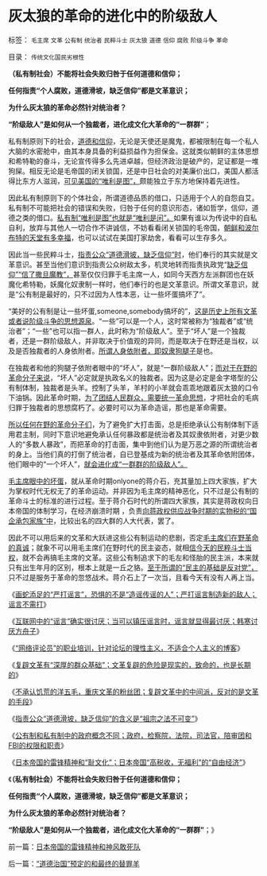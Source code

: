 # 灰太狼的革命的进化中的阶级敌人

标签： `毛主席` `文革` `公有制` `统治者` `民粹斗士` `灰太狼` `道德` `信仰` `腐败` `阶级斗争` `革命` 

目录： `传统文化国民劣根性`

**（私有制社会）不能将社会失败归咎于任何道德和信仰；**

**任何指责“个人腐败，道德滑坡，缺乏信仰”都是文革意识；**

**为什么灰太狼的革命必然针对统治者？**

**“阶级敌人”是如何从一个独裁者，进化成文化大革命的“一群群”**；

私有制原则下的社会，[道德和信仰](../../../2009/11/19/怎样讲道德？道德和法律的发展关系.md)，无论是天使还是魔鬼，都被限制在每一个私人大脑的水密舱中，由其本身具备的利益损益作为担保金。这就类似朝鲜的主体思想和希特勒的奋斗，无论宣传得多么先进卓越，但经济政治是破产的，足证都是一堆狗屎。相反无论是毛帝国的闭关锁国，还是中日社会的对美廉价出口，美国人都活得比东方人滋润，[可见美国的“唯利是图”，](../../../2011/8/17/由下而上“我的利益在那里”的唯利是图.md)颇能独立于东方地保持着先进性。

因此私有制原则下的个体社会，所谓道德品质的借口，只适用于个人的自怨自艾。私有制不可能把社会的错误和失败，归咎于任何的意识形态，诸如哲学，信仰，道德之类的借口。[私有制“唯利是图”也就是“唯利是问”。](../../../2011/11/2/不是信仰特权的，就是追求利益的.md)如果有谁以为传说中的自私自利，放弃与其他人一切合作不讲诚信，不妨看看闭关锁国的毛帝国，[朝鲜和波尔布特的天堂有多幸福](http://hi.baidu.com/darthchn/blog/item/30264b1e14ebd96df724e437.html)，也可以试试在美国打家劫舍，看看可以生存多久。

因此当一些民粹斗士，[指责公众“道德滑坡，缺乏信仰”时](../../../2012/4/6/“道德滑坡，缺乏信仰”即“祖宗之法不可变”.md)，他们奉行的其实就是文革意识。甚至当他们意识到指责公众树敌太多，机灵地转而指责执政党“[缺乏信仰”“信了撒旦魔教”，](../../../2012/2/17/拜上帝教的洋葱头和共产主义传统和保守主义.md)甚至仅仅归罪于毛主席一人，如同今天西方左派群团也在妖魔化希特勒，妖魔化奴隶制一样时，他们奉行的也是文革意识。所谓文革意识，就是“公有制是最好的，只不过因为人性本恶，让一些坏蛋搞坏了”。

“美好的公有制是让一些坏蛋,someone,somebody搞坏的”，[这是历史上所有文革或者说阶级斗争的思想源泉](../../../2011/11/23/阶级斗争是公有制瓦解的社会表现.md)。“一些”可以是一个人，这时常被称为“独裁者”或“统治者”；“一些”也可以指一群人，此时称为“阶级敌人”。至于“坏人”是一个独裁者，还是一群阶级敌人，并非取决于价值观的异同，而是取决于在野还是当权，以及是否独裁者的人身依附者。[所谓人身依附者，即奴隶狗腿子](../../../2012/3/29/奴隶不是奴隶社会最底层的人，但可能最反动.md)是也。

在独裁者和他的狗腿子依附者眼中的“坏人”，就是“一群阶级敌人”；[而对于在野的革命分子来说](../../../2011/12/5/为什么民族主义会成为流氓的道德制高点？.md)，“坏人”必定就是执政名义的独裁者。因为这是必定是金字塔型的公有制体制，独裁者是头羊。控制了头羊，羊村的小羊就会乖乖地跟着灰太狼的口令下油锅。因此革命时期，[为了团结人民群众，需要统一革命思想](../../../2009/9/20/争取民主就不要搞毛式厚黑政治.md)，才把社会的毛病归罪于独裁者的思想腐朽了。必要时可以为革命造谣，那也是革命需要。

[所以任何在野的革命分子们](../../../2009/5/17/民主价值观不能持有政治野心.md)，为了避免扩大打击面，总是拒绝承认公有制体制下适用君主制，同时下意识地避免承认任何暴政都是统治者及其奴隶依附者，对更少数人的“多数人暴政”，而把革命的打击面，集中到他们认为是万恶之源的所谓统治者的身上。当他们真的打倒了统治者，自已登基成为新的统治者及其革命依附团体，他们眼中的“一个坏人”，[就会进化成“一群群的阶级敌人”。](../../../2012/1/30/西方为什么不能反思“好人阶级”和“坏人阶级”的战争哲学？.md)

[毛主席眼中的坏蛋](../../../2011/1/18/欲求无私大帝，将获一代老千.md)，就从革命时期onlyone的蒋介石，充其量加上四大家族，扩大为掌权时代无权无了的革命运动。并非因为毛主席的精神恶化，只不过是公有制的革命斗士的标准的进行过程。至于蒋介石时代的所谓四大家族，其实是蒋政权向日本帝国的体制学习，在经济崩溃时期
，负责[向蒋政权供应战争时期的实物税的“国企承包家族”中](../../../2012/3/24/&quot;封建&quot;指贵族承包国企的私有化.md)，比较出名的四大群的人大代表，罢了。

因此不可以用后来的文革和大跃进这些公有制运动的悲剧，否定[毛主席们在野革命的真诚](http://darthvad.blog.sohu.com/187664931.html)；就象不可以用毛主席们在野时代的民主姿态，就相[信今天的民粹斗士当权](../../../2012/4/3/民粹冲击波本来无组织,孔庆东们的三面派神功.md)，就不会再搞毛主席的文革。这些公有制追求下的毛左和怪胎的民主派，本来就只有出生年月的区别，根本上就是一丘之貉。[至于所谓的“民主的基础是反对党”，](../../../2012/3/31/历史的基督教是政党组织；民主不是“多党制”；.md)只不过是服务于革命的忽悠战术。蒋介石上了一次当，且看今天有没有人再上当。

《[画蛇添足的“严打谣言”，恐惧的不是“造谣传谣的人”；严打谣言制造新的敌人；谣言不需打](../../../2012/4/4/画蛇添足的“严打谣言”，恐惧的不是“造谣传谣的人”.md)》

《[互联网中的“谣言”确实很讨厌；当可以镇压谣言时，谣言就显得最讨厌；韩寒讨厌方舟子](../../../2012/4/4/互联网中的“谣言”很讨厌，韩寒眼中讨厌的方舟子；.md)》

《[“网络评论员”的职业培训，针对论坛的理性主义，不适合个人主义的博客](../../../2012/4/4/谣言之令人讨厌，如同博客里的苍蝇.md)》

《[复辟文革有“深厚的群众基础”；文革复辟的危险是现实的，致命的，也是长期的](../../../2012/4/6/文革复辟的危险是现实的，致命的，也是长期的.md)》

《[不承认饥荒的洋五毛，重庆文革的粉丝团；复辟文革中的中间派，反对的是文革的手段](../../../2012/4/6/妖魔化毛主席的，不见得是好东西.md)》

《[指责公众“道德滑坡，缺乏信仰”的含义是“祖宗之法不可变”](../../../2012/4/6/“道德滑坡，缺乏信仰”即“祖宗之法不可变”.md)》

《[公有制和私有制中的政府概念不同；政府，检察院，法院，司法官，陪审团和FBI的权限和职责](../../../2012/4/6/政府，检察院，法院，司法官，陪审团和FBI的权限和职责.md)》

《[日本帝国的雷锋精神和“耻文化”；日本帝国“高税收，无福利”的“自由经济”](../../../2012/4/8/日本帝国的雷锋精神和神风敢死队.md)》

《**（私有制社会）不能将社会失败归咎于任何道德和信仰；**

**任何指责“个人腐败，道德滑坡，缺乏信仰”都是文革意识；**

**为什么灰太狼的革命必然针对统治者？**

**“阶级敌人”是如何从一个独裁者，进化成文化大革命的“一群群”**；》

前一篇：[日本帝国的雷锋精神和神风敢死队](../../../2012/4/8/日本帝国的雷锋精神和神风敢死队.md)

后一篇：[“道德治国”预定的和最终的替罪羊](../../../2012/4/8/“道德治国”预定的和最终的替罪羊.md)
